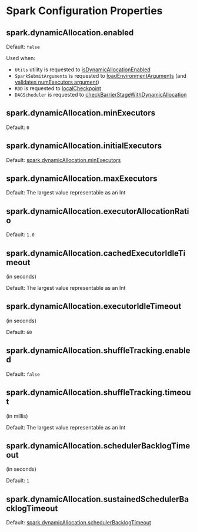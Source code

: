# Spark Configuration Properties

## <span id="spark.dynamicAllocation.enabled"><span id="DYN_ALLOCATION_ENABLED"> spark.dynamicAllocation.enabled

Default: `false`

Used when:

* `Utils` utility is requested to [isDynamicAllocationEnabled](../Utils.md#isDynamicAllocationEnabled)
* `SparkSubmitArguments` is requested to [loadEnvironmentArguments](../tools/SparkSubmitArguments.md#loadEnvironmentArguments) (and [validates numExecutors argument](../tools/SparkSubmitArguments.md#validateSubmitArguments))
* `RDD` is requested to [localCheckpoint](../rdd/RDD.md#localCheckpoint)
* `DAGScheduler` is requested to [checkBarrierStageWithDynamicAllocation](../scheduler/DAGScheduler.md#checkBarrierStageWithDynamicAllocation)

## <span id="spark.dynamicAllocation.minExecutors"><span id="DYN_ALLOCATION_MIN_EXECUTORS"> spark.dynamicAllocation.minExecutors

Default: `0`

## <span id="spark.dynamicAllocation.initialExecutors"><span id="DYN_ALLOCATION_INITIAL_EXECUTORS"> spark.dynamicAllocation.initialExecutors

Default: [spark.dynamicAllocation.minExecutors](#DYN_ALLOCATION_MIN_EXECUTORS)

## <span id="spark.dynamicAllocation.maxExecutors"><span id="DYN_ALLOCATION_MAX_EXECUTORS"> spark.dynamicAllocation.maxExecutors

Default: The largest value representable as an Int

## <span id="spark.dynamicAllocation.executorAllocationRatio"><span id="DYN_ALLOCATION_EXECUTOR_ALLOCATION_RATIO"> spark.dynamicAllocation.executorAllocationRatio

Default: `1.0`

## <span id="spark.dynamicAllocation.cachedExecutorIdleTimeout"><span id="DYN_ALLOCATION_CACHED_EXECUTOR_IDLE_TIMEOUT"> spark.dynamicAllocation.cachedExecutorIdleTimeout

(in seconds)

Default: The largest value representable as an Int

## <span id="spark.dynamicAllocation.executorIdleTimeout"><span id="DYN_ALLOCATION_EXECUTOR_IDLE_TIMEOUT"> spark.dynamicAllocation.executorIdleTimeout

(in seconds)

Default: `60`

## <span id="spark.dynamicAllocation.shuffleTracking.enabled"><span id="DYN_ALLOCATION_SHUFFLE_TRACKING_ENABLED"> spark.dynamicAllocation.shuffleTracking.enabled

Default: `false`

## <span id="spark.dynamicAllocation.shuffleTracking.timeout"><span id="DYN_ALLOCATION_SHUFFLE_TRACKING_TIMEOUT"> spark.dynamicAllocation.shuffleTracking.timeout

(in millis)

Default: The largest value representable as an Int

## <span id="spark.dynamicAllocation.schedulerBacklogTimeout"><span id="DYN_ALLOCATION_SCHEDULER_BACKLOG_TIMEOUT"> spark.dynamicAllocation.schedulerBacklogTimeout

(in seconds)

Default: `1`

## <span id="spark.dynamicAllocation.sustainedSchedulerBacklogTimeout"><span id="DYN_ALLOCATION_SUSTAINED_SCHEDULER_BACKLOG_TIMEOUT"> spark.dynamicAllocation.sustainedSchedulerBacklogTimeout

Default: [spark.dynamicAllocation.schedulerBacklogTimeout](#DYN_ALLOCATION_SCHEDULER_BACKLOG_TIMEOUT)
